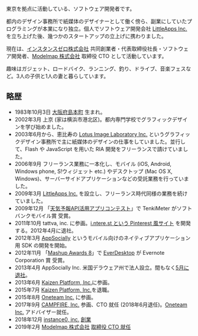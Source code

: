 <span itemprop="address" itemscope itemtype="http://data-vocabulary.org/Address"><span itemprop="locality">東京</span>を拠点</span>に活動している、<span itemprop="title">ソフトウェア開発者</span>です。

都内のデザイン事務所で紙媒体のデザイナーとして働く傍ら、副業にしていたプログラミングが本業になり独立。個人でソフトウェア開発会社 [LittleApps Inc.] を立ち上げた後、幾つかのスタートアップの立上げに携わりました。

現在は、[インスタンスゼロ株式会社] 共同創業者・代表取締役社長・ソフトウェア開発者、[Modelmap 株式会社] 取締役 CTO として活動しています。

趣味はガジェット、ロードバイク、ランニング、釣り、ドライブ、音楽フェスなど。3人の子供と1人の妻と暮らしています。

## 略歴

* 1983年10月3日 [大阪府島本町] 生まれ。
* 2002年3月 上京 (家は横浜市港北区)。都内専門学校でグラフィックデザインを学び始めました。
* 2003年6月から、恵比寿の [Lotus Image Laboratory Inc.] というグラフィックデザイン事務所で主に紙媒体のデザインの仕事をしていました。並行して、Flash や JavaScript を用いた RIA 開発をフリーランスで請けていました。
* 2006年9月 フリーランス業務に一本化し、モバイル (iOS, Android, Windows phone, S!ウィジェット etc.) やデスクトップ (Mac OS X, Windows)、サーバーサイドアプリケーションなどの受託業務を行っていました。
* 2009年3月 [LittleApps Inc.] を設立し、フリーランス時代同様の業務を続けていました。
* 2009年12月 「[天気予報API活用アプリコンテスト]」で TenkiMeter がソフトバンクモバイル賞 受賞。
* 2011年10月 tattva, inc. に参画。[i.ntere.st という Pinterest 風サイト] を開発する。2012年4月に退社。
* 2012年3月 [AppSocially] というモバイル向けのネイティブアプリケーション用 SDK の開発を開始。
* 2012年11月 「[Mashup Awards 8]」で [EverDesktop] が Evernote Corporation 賞 受賞。
* 2013年4月 AppSocially Inc. 米国デラウェア州で法人設立。間もなく[5月に退社](/2013/12/30/shokan2013/)。
* 2013年6月 [Kaizen Platform, Inc.]に参画。
* 2015年7月 [Kaizen Platform, Inc.]を退職。
* 2015年8月 <span itemprop="affiliation">[Oneteam Inc.]</span> に参画。
* 2017年9月 [CAMPFIRE, Inc.] 参画、CTO 就任 (2018年6月退任)。[Oneteam Inc.] アドバイザー就任。
* 2018年12月 <span itemprop="affiliation">[instance0, inc.]</span> [創業](/2019/02/01/instance0/)
* 2019年2月 [Modelmap 株式会社]&nbsp;[取締役 CTO 就任](/2019/02/12/modelmap/)

[Oneteam Inc.]: https://one-team.com/ja/
[LittleApps Inc.]: https://littleapps.jp/
[大阪府島本町]: http://ja.wikipedia.org/wiki/%E5%B3%B6%E6%9C%AC%E7%94%BA
[Lotus Image Laboratory Inc.]: http://lotus-lab.com/
[AppSocially]: https://appsocial.ly/
[EverDesktop]: http://everdesktop.com/
[天気予報API活用アプリコンテスト]: http://www.value-press.com/pressrelease/49464
[i.ntere.st という Pinterest 風サイト]: http://jp.techcrunch.com/2012/02/27/jp20120227interest-renewal/
[Mashup Awards 8]: http://ma8.mashupaward.jp/
[EverDesktop]: http://everdesktop.com/
[Kaizen Platform, Inc.]: https://kaizenplatform.com/
[CAMPFIRE, Inc.]: https://campfire.co.jp
[インスタンスゼロ株式会社]: https://ins0.jp
[instance0, inc.]: https://ins0.jp
[Modelmap 株式会社]: https://modelmap.jp/

